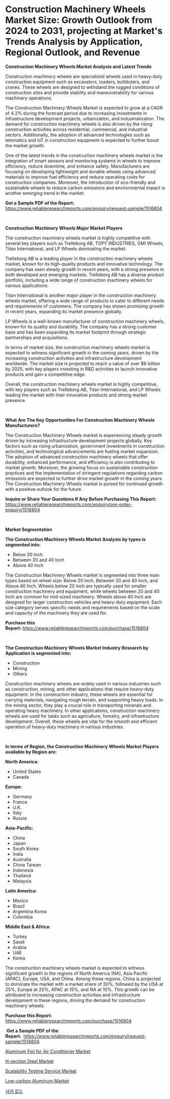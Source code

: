 <p><h1>Construction Machinery Wheels Market Size: Growth Outlook from 2024 to 2031, projecting at Market's Trends Analysis by Application, Regional Outlook, and Revenue</h1></p><p><strong>Construction Machinery Wheels Market Analysis and Latest Trends</strong></p>
<p><p>Construction machinery wheels are specialized wheels used in heavy-duty construction equipment such as excavators, loaders, bulldozers, and cranes. These wheels are designed to withstand the rugged conditions of construction sites and provide stability and maneuverability for various machinery operations.</p><p>The Construction Machinery Wheels Market is expected to grow at a CAGR of 4.2% during the forecast period due to increasing investments in infrastructure development projects, urbanization, and industrialization. The demand for construction machinery wheels is also driven by the rising construction activities across residential, commercial, and industrial sectors. Additionally, the adoption of advanced technologies such as telematics and IoT in construction equipment is expected to further boost the market growth.</p><p>One of the latest trends in the construction machinery wheels market is the integration of smart sensors and monitoring systems in wheels to improve efficiency, reduce downtime, and enhance safety. Manufacturers are focusing on developing lightweight and durable wheels using advanced materials to improve fuel efficiency and reduce operating costs for construction companies. Moreover, the introduction of eco-friendly and sustainable wheels to reduce carbon emissions and environmental impact is another emerging trend in the market.</p></p>
<p><strong>Get a Sample PDF of the Report:&nbsp;</strong> <a href="https://www.reliableresearchreports.com/enquiry/request-sample/1516804">https://www.reliableresearchreports.com/enquiry/request-sample/1516804</a></p>
<p>&nbsp;</p>
<p><strong>Construction Machinery Wheels Major Market Players</strong></p>
<p><p>The construction machinery wheels market is highly competitive with several key players such as Trelleborg AB, TOPY INDUSTRIES, GMI Wheels, Titan International, and LP Wheels dominating the market. </p><p>Trelleborg AB is a leading player in the construction machinery wheels market, known for its high-quality products and innovative technology. The company has seen steady growth in recent years, with a strong presence in both developed and emerging markets. Trelleborg AB has a diverse product portfolio, including a wide range of construction machinery wheels for various applications.</p><p>Titan International is another major player in the construction machinery wheels market, offering a wide range of products to cater to different needs and requirements of customers. The company has shown promising growth in recent years, expanding its market presence globally.</p><p>LP Wheels is a well-known manufacturer of construction machinery wheels, known for its quality and durability. The company has a strong customer base and has been expanding its market footprint through strategic partnerships and acquisitions.</p><p>In terms of market size, the construction machinery wheels market is expected to witness significant growth in the coming years, driven by the increasing construction activities and infrastructure development worldwide. The market size is projected to reach a value of over $6 billion by 2025, with key players investing in R&D activities to launch innovative products and gain a competitive edge.</p><p>Overall, the construction machinery wheels market is highly competitive, with key players such as Trelleborg AB, Titan International, and LP Wheels leading the market with their innovative products and strong market presence.</p></p>
<p>&nbsp;</p>
<p><strong>What Are The Key Opportunities For Construction Machinery Wheels Manufacturers?</strong></p>
<p><p>The Construction Machinery Wheels market is experiencing steady growth driven by increasing infrastructure development projects globally. Key factors such as rising urbanization, government investments in construction activities, and technological advancements are fueling market expansion. The adoption of advanced construction machinery wheels that offer durability, enhanced performance, and efficiency is also contributing to market growth. Moreover, the growing focus on sustainable construction practices and the implementation of stringent regulations regarding carbon emissions are expected to further drive market growth in the coming years. The Construction Machinery Wheels market is poised for continued growth with a positive outlook for the future.</p></p>
<p><strong>Inquire or Share Your Questions If Any Before Purchasing This Report:</strong> <a href="https://www.reliableresearchreports.com/enquiry/pre-order-enquiry/1516804">https://www.reliableresearchreports.com/enquiry/pre-order-enquiry/1516804</a></p>
<p>&nbsp;</p>
<p><strong>Market Segmentation</strong></p>
<p><strong>The Construction Machinery Wheels Market Analysis by types is segmented into:</strong></p>
<p><ul><li>Below 20 Inch</li><li>Between 20 and 40 Inch</li><li>Above 40 Inch</li></ul></p>
<p><p>The Construction Machinery Wheels market is segmented into three main types based on wheel size: Below 20 Inch, Between 20 and 40 Inch, and Above 40 Inch. Wheels below 20 Inch are typically used for smaller construction machinery and equipment, while wheels between 20 and 40 Inch are common for mid-sized machinery. Wheels above 40 Inch are designed for larger construction vehicles and heavy-duty equipment. Each size category serves specific needs and requirements based on the scale and capacity of the machinery they are used for.</p></p>
<p><strong>Purchase this Report:&nbsp;</strong><a href="https://www.reliableresearchreports.com/purchase/1516804">https://www.reliableresearchreports.com/purchase/1516804</a></p>
<p>&nbsp;</p>
<p><strong>The Construction Machinery Wheels Market Industry Research by Application is segmented into:</strong></p>
<p><ul><li>Construction</li><li>Mining</li><li>Others</li></ul></p>
<p><p>Construction machinery wheels are widely used in various industries such as construction, mining, and other applications that require heavy-duty equipment. In the construction industry, these wheels are essential for carrying materials, navigating rough terrain, and supporting heavy loads. In the mining sector, they play a crucial role in transporting minerals and operating heavy machinery. In other applications, construction machinery wheels are used for tasks such as agriculture, forestry, and infrastructure development. Overall, these wheels are vital for the smooth and efficient operation of heavy-duty machinery in various industries.</p></p>
<p>&nbsp;</p>
<p><strong>In terms of Region, the Construction Machinery Wheels Market Players available by Region are:</strong></p>
<p>
    <p> <strong> North America: </strong>
        <ul>
            <li>United States</li>
            <li>Canada</li>
        </ul>
        </p> 
    <p> <strong> Europe: </strong>
        <ul>
            <li>Germany</li>
            <li>France</li>
            <li>U.K.</li>
            <li>Italy</li>
            <li>Russia</li>
        </ul>
        </p> 
    <p> <strong> Asia-Pacific: </strong>
        <ul>
            <li>China</li>
            <li>Japan</li>
            <li>South Korea</li>
            <li>India</li>
            <li>Australia</li>
            <li>China Taiwan</li>
            <li>Indonesia</li>
            <li>Thailand</li>
            <li>Malaysia</li>
        </ul>
        </p> 
    <p> <strong> Latin America: </strong>
        <ul>
            <li>Mexico</li>
            <li>Brazil</li>
            <li>Argentina Korea</li>
            <li>Colombia</li>
        </ul>
        </p> 
    <p> <strong> Middle East & Africa: </strong>
        <ul>
            <li>Turkey</li>
            <li>Saudi</li>
            <li>Arabia</li>
            <li>UAE</li>
            <li>Korea</li>
        </ul>
    </p>
    </p>
<p><p>The construction machinery wheels market is expected to witness significant growth in the regions of North America (NA), Asia Pacific (APAC), Europe, USA, and China. Among these regions, China is projected to dominate the market with a market share of 30%, followed by the USA at 25%, Europe at 20%, APAC at 15%, and NA at 10%. This growth can be attributed to increasing construction activities and infrastructure development in these regions, driving the demand for construction machinery wheels.</p></p>
<p><strong>Purchase this Report: </strong><a href="https://www.reliableresearchreports.com/purchase/1516804">https://www.reliableresearchreports.com/purchase/1516804</a></p>
<p>&nbsp;<strong>Get a Sample PDF of the Report:&nbsp;&nbsp;</strong><a href="https://www.reliableresearchreports.com/enquiry/request-sample/1516804">https://www.reliableresearchreports.com/enquiry/request-sample/1516804</a></p>
<p><strong></strong></p>
<p><p><a href="https://issuu.com/reportprime-2/docs/aluminum-foil-for-air-conditioner-market-size-2030">Aluminum Foil for Air Conditioner Market</a></p><p><a href="https://github.com/okotobwrhuteie/Market-Research-Report-List-1/blob/main/h-section-steel-market.md">H-section Steel Market</a></p><p><a href="https://github.com/myacatherineblakecaczo9vcsw/Market-Research-Report-List-1/blob/main/scalability-testing-service-market.md">Scalability Testing Service Market</a></p><p><a href="https://issuu.com/reportprime-2/docs/low-carbon-aluminum-market-size-2030.pptx">Low-carbon Aluminum Market</a></p><p><a href="https://github.com/lkwggful07722/Market-Research-Report-List-1/blob/main/6690097187146.md">서커 로드</a></p></p>